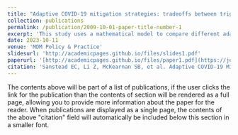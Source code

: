 ```yaml
---
title: "Adaptive COVID-19 mitigation strategies: tradeoffs between trigger thresholds, response timing, and effectiveness"
collection: publications
permalink: /publication/2009-10-01-paper-title-number-1
excerpt: 'This study uses a mathematical model to compare different adaptive nonpharmaceutical intervention (NPI) strategies for COVID-19 management across 3 dimensions: threshold when the NPI should be implemented, time it takes to implement the NPI, and the effectiveness of the NPI. All adaptive NPI response scenarios considered substantially reduced peak hospitalizations compared with no response.'
date: 2023-10-11
venue: 'MDM Policy & Practice'
slidesurl: 'http://academicpages.github.io/files/slides1.pdf'
paperurl: '[http://academicpages.github.io/files/paper1.pdf](https://journals.sagepub.com/doi/full/10.1177/23814683231202716)'
citation: 'Sanstead EC, Li Z, McKearnan SB, et al. Adaptive COVID-19 Mitigation Strategies: Tradeoffs between Trigger Thresholds, Response Timing, and Effectiveness. MDM Policy & Practice. 2023;8(2).'
---
```


The contents above will be part of a list of publications, if the user clicks the link for the publication than the contents of section will be rendered as a full page, allowing you to provide more information about the paper for the reader. When publications are displayed as a single page, the contents of the above "citation" field will automatically be included below this section in a smaller font.
